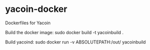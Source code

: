 # yacoin-docker
Dockerfiles for Yacoin

Build the docker image:
sudo docker build -t yacoinbuild .

Build yacoind:
sudo docker run -v ABSOLUTEPATH:/out/ yacoinbuild